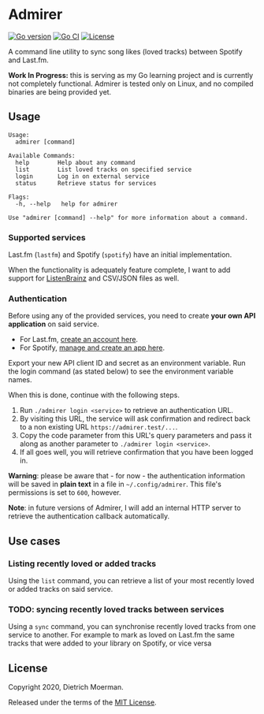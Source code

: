 # Admirer

[![Go version](https://img.shields.io/github/go-mod/go-version/dietrichm/admirer)](go.mod)
[![Go CI](https://github.com/dietrichm/admirer/actions/workflows/go.yml/badge.svg)](https://github.com/dietrichm/admirer/actions/workflows/go.yml)
[![License](https://img.shields.io/github/license/dietrichm/admirer)](LICENSE)

A command line utility to sync song likes (loved tracks) between Spotify and Last.fm.

**Work In Progress:** this is serving as my Go learning project and is currently not completely functional. Admirer is tested only on Linux, and no compiled binaries are being provided yet.

## Usage

```
Usage:
  admirer [command]

Available Commands:
  help        Help about any command
  list        List loved tracks on specified service
  login       Log in on external service
  status      Retrieve status for services

Flags:
  -h, --help   help for admirer

Use "admirer [command] --help" for more information about a command.
```

### Supported services

Last.fm (`lastfm`) and Spotify (`spotify`) have an initial implementation.

When the functionality is adequately feature complete, I want to add support for [ListenBrainz](https://listenbrainz.org/) and CSV/JSON files as well.

### Authentication

Before using any of the provided services, you need to create **your own API application** on said service.

* For Last.fm, [create an account here](https://www.last.fm/api/account/create).
* For Spotify, [manage and create an app here](https://developer.spotify.com/dashboard/applications).

Export your new API client ID and secret as an environment variable. Run the login command (as stated below) to see the environment variable names.

When this is done, continue with the following steps.

1. Run `./admirer login <service>` to retrieve an authentication URL.
1. By visiting this URL, the service will ask confirmation and redirect back to a non existing URL `https://admirer.test/...`.
1. Copy the code parameter from this URL's query parameters and pass it along as another parameter to `./admirer login <service>`.
1. If all goes well, you will retrieve confirmation that you have been logged in.

**Warning**: please be aware that - for now - the authentication information will be saved in **plain text** in a file in `~/.config/admirer`. This file's permissions is set to `600`, however.

**Note**: in future versions of Admirer, I will add an internal HTTP server to retrieve the authentication callback automatically.

## Use cases

### Listing recently loved or added tracks

Using the `list` command, you can retrieve a list of your most recently loved or added tracks on said service.

### TODO: syncing recently loved tracks between services

Using a `sync` command, you can synchronise recently loved tracks from one service to another.
For example to mark as loved on Last.fm the same tracks that were added to your library on Spotify, or vice versa

## License

Copyright 2020, Dietrich Moerman.

Released under the terms of the [MIT License](LICENSE).
